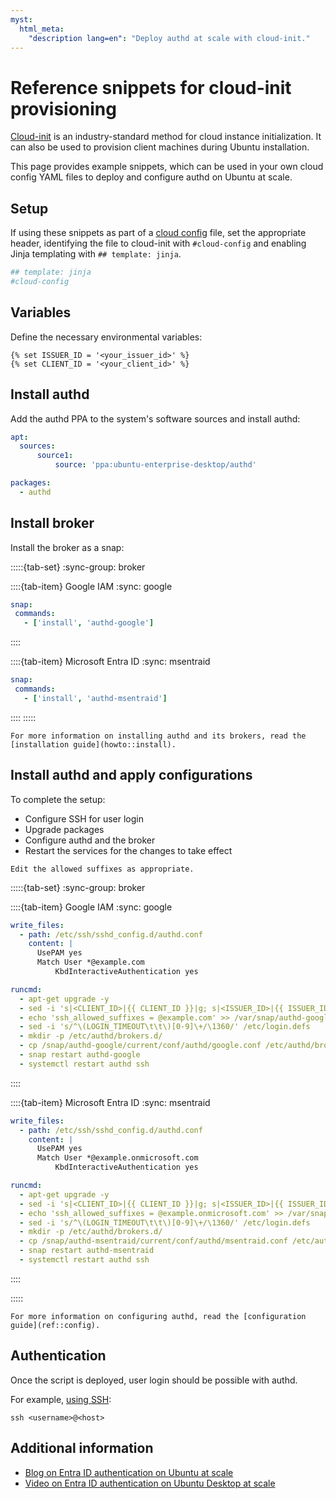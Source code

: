 ```yaml
---
myst:
  html_meta:
    "description lang=en": "Deploy authd at scale with cloud-init."
---
```


# Reference snippets for cloud-init provisioning

[Cloud-init](https://cloudinit.readthedocs.io/en/latest/) is an
industry-standard method for cloud instance initialization. It can also be used
to provision client machines during Ubuntu installation.

This page provides example snippets, which can be used in your own cloud config
YAML files to deploy and configure authd on Ubuntu at scale.

## Setup

If using these snippets as part of a
[cloud config](https://cloudinit.readthedocs.io/en/latest/explanation/about-cloud-config.html)
file, set the appropriate header, identifying the file to cloud-init with
`#cloud-config` and enabling Jinja templating with `## template: jinja`.

```yaml
## template: jinja
#cloud-config
```

## Variables

Define the necessary environmental variables:

```jinja
{% set ISSUER_ID = '<your_issuer_id>' %}
{% set CLIENT_ID = '<your_client_id>' %}
```

## Install authd

Add the authd PPA to the system's software sources and install authd:

```yaml
apt:
  sources:
      source1:
          source: 'ppa:ubuntu-enterprise-desktop/authd'

packages:
  - authd
```

## Install broker

Install the broker as a snap:

:::::{tab-set}
:sync-group: broker

::::{tab-item} Google IAM
:sync: google

```yaml
snap:
 commands:
   - ['install', 'authd-google']
```

::::

::::{tab-item} Microsoft Entra ID
:sync: msentraid

```yaml
snap:
 commands:
   - ['install', 'authd-msentraid']
```

::::
:::::


```{tip}
For more information on installing authd and its brokers, read the
[installation guide](howto::install).
```

## Install authd and apply configurations

To complete the setup:

* Configure SSH for user login
* Upgrade packages
* Configure authd and the broker
* Restart the services for the changes to take effect

```{important}
Edit the allowed suffixes as appropriate.
```

:::::{tab-set}
:sync-group: broker

::::{tab-item} Google IAM
:sync: google

```yaml
write_files:
  - path: /etc/ssh/sshd_config.d/authd.conf
    content: |
      UsePAM yes
      Match User *@example.com
          KbdInteractiveAuthentication yes

runcmd:
  - apt-get upgrade -y
  - sed -i 's|<CLIENT_ID>|{{ CLIENT_ID }}|g; s|<ISSUER_ID>|{{ ISSUER_ID }}|g' /var/snap/authd-google/current/broker.conf
  - echo 'ssh_allowed_suffixes = @example.com' >> /var/snap/authd-google/current/broker.conf
  - sed -i 's/^\(LOGIN_TIMEOUT\t\t\)[0-9]\+/\1360/' /etc/login.defs
  - mkdir -p /etc/authd/brokers.d/
  - cp /snap/authd-google/current/conf/authd/google.conf /etc/authd/brokers.d/
  - snap restart authd-google
  - systemctl restart authd ssh
```

::::

::::{tab-item} Microsoft Entra ID
:sync: msentraid


```yaml
write_files:
  - path: /etc/ssh/sshd_config.d/authd.conf
    content: |
      UsePAM yes
      Match User *@example.onmicrosoft.com
          KbdInteractiveAuthentication yes

runcmd:
  - apt-get upgrade -y
  - sed -i 's|<CLIENT_ID>|{{ CLIENT_ID }}|g; s|<ISSUER_ID>|{{ ISSUER_ID }}|g' /var/snap/authd-msentraid/current/broker.conf
  - echo 'ssh_allowed_suffixes = @example.onmicrosoft.com' >> /var/snap/authd-msentraid/current/broker.conf
  - sed -i 's/^\(LOGIN_TIMEOUT\t\t\)[0-9]\+/\1360/' /etc/login.defs
  - mkdir -p /etc/authd/brokers.d/
  - cp /snap/authd-msentraid/current/conf/authd/msentraid.conf /etc/authd/brokers.d/
  - snap restart authd-msentraid
  - systemctl restart authd ssh
```

::::

:::::


```{tip}
For more information on configuring authd, read the [configuration
guide](ref::config).
```

## Authentication

Once the script is deployed, user login should be possible with authd.

For example, [using SSH](../howto/login-ssh.md):

```text
ssh <username>@<host>
```

## Additional information

* [Blog on Entra ID authentication on Ubuntu at scale](https://ubuntu.com/blog/entra-id-authentication-on-ubuntu-at-scale-with-landscape)
* [Video on Entra ID authentication on Ubuntu Desktop at scale](https://www.youtube.com/watch?v=1tYNEby5-hw)
